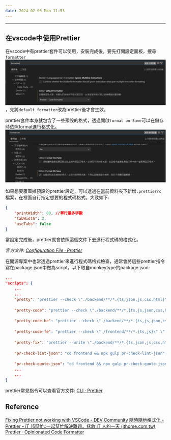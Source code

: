 ```yaml
---
date: 2024-02-05 Mon 11:53
---
```

---

## 在vscode中使用Prettier

在vscode中有prettier套件可以使用，安裝完成後，要先打開設定面板，搜尋`formatter`
![vscode_setting](../image/vscode_setting.png)
，先將`default formatter`改為prettier後才會生效。

prettier套件本身就包含了一些預設的格式，透過開啟`format on Save`可以在儲存時依照format進行格式化。
![format_on](../image/format_on.png)

如果想要覆蓋掉預設的prettier設定，可以透過在當前資料夾下新增`.prettierrc`檔案，在裡面自行指定想要的程式碼格式。大致如下:
```json
{
	"printWidth": 80, //單行最多字數
	"tabWidth": 2,
	"useTabs": false
}
```
當設定完成後，prettier就會依照這個文件下去進行程式碼的格式化。

*官方文件: [Configuration File · Prettier](https://prettier.io/docs/en/configuration)*

在開源專案中也常透過prettier來進行程式碼格式檢查，通常會將這些prettier指令寫在package.json中做為script。以下取自monkeytype的package.json:
```json
...
"scripts": {
	...
	...
	"pretty": "prettier --check \"./backend/**/*.{ts,json,js,css,html}\" \"./frontend/**/*.{ts,js,scss}\" \"./frontend/static/**/*.{json,html,css}\"",

    "pretty-code": "prettier --check \"./backend/**/*.{ts,js,json,css,html}\" \"./frontend/**/*.{ts,js}\" \"./frontend/src/**/*.scss\"",

    "pretty-code-be": "prettier --check \"./backend/**/*.{ts,js,json,css,html}\"",

    "pretty-code-fe": "prettier --check \"./frontend/**/*.{ts,js}\" \"./frontend/src/**/*.scss\"",

    "pretty-fix": "prettier --write \"./backend/**/*.{ts,json,js,css,html}\" \"./frontend/**/*.{ts,js,scss}\" \"./frontend/static/**/*.{json,html,css}\"",

    "pr-check-lint-json": "cd frontend && npx gulp pr-check-lint-json",

    "pr-check-quote-json": "cd frontend && npx gulp pr-check-quote-json",
    ...
    ...
}
```

prettier常見指令可以查看官方文件: [CLI · Prettier](https://prettier.io/docs/en/cli)
## Reference

[Fixing Prettier not working with VSCode - DEV Community](https://dev.to/dmytrych/fixing-prettier-not-working-with-vscode-44ml)
[隨時隨地格式化 - Prettier - iT 邦幫忙::一起幫忙解決難題，拯救 IT 人的一天 (ithome.com.tw)](https://ithelp.ithome.com.tw/articles/10294321)
[Prettier · Opinionated Code Formatter](https://prettier.io/)